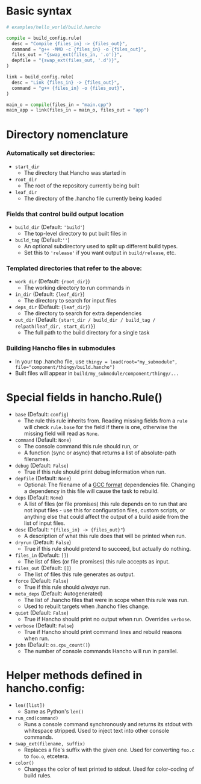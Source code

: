 # Basic syntax

```py
# examples/hello_world/build.hancho

compile = build_config.rule(
  desc = "Compile {files_in} -> {files_out}",
  command = "g++ -MMD -c {files_in} -o {files_out}",
  files_out = "{swap_ext(files_in, '.o')}",
  depfile = "{swap_ext(files_out, '.d')}",
)

link = build_config.rule(
  desc = "Link {files_in} -> {files_out}",
  command = "g++ {files_in} -o {files_out}",
)

main_o = compile(files_in = "main.cpp")
main_app = link(files_in = main_o, files_out = "app")
```

# Directory nomenclature

### Automatically set directories:
- ```start_dir```
   - The directory that Hancho was started in
- ```root_dir```
   - The root of the repository currently being built
- ```leaf_dir```
   - The directory of the .hancho file currently being loaded

### Fields that control build output location
- ```build_dir``` (Default: ```'build'```)
   - The top-level directory to put built files in
- ```build_tag``` (Default:```''```)
   - An optional subdirectory used to split up different build types.
   - Set this to ```'release'``` if you want output in ```build/release```, etc.

### Templated directories that refer to the above:
- ```work_dir``` (Default: ```{root_dir}```)
   - The working directory to run commands in
- ```in_dir``` (Default: ```{leaf_dir}```)
   - The directory to search for input files
- ```deps_dir``` (Default: ```{leaf_dir}```)
   - The directory to search for extra dependencies
- ```out_dir``` (Default: ```{start_dir / build_dir / build_tag / relpath(leaf_dir, start_dir)}```)
   - The full path to the build directory for a single task

### Building Hancho files in submodules
- In your top .hancho file, use ```thingy = load(root="my_submodule", file="component/thingy/build.hancho")```
- Built files will appear in ```build/my_submodule/component/thingy/...```

# Special fields in hancho.Rule()

- ```base``` (Default: ```config```)
    - The rule this rule inherits from. Reading missing fields from a ```rule``` will check ```rule.base``` for the field if there is one, otherwise the missing field will read as ```None```.
- ```command``` (Default: ```None```)
    - The console command this rule should run, or
    - A function (sync or async) that returns a list of absolute-path filenames.
- ```debug``` (Default: ```False```)
    - True if this rule should print debug information when run.
- ```depfile``` (Default: ```None```)
    - Optional: The filename of a [GCC format](http://www.google.com/search?q=gcc+dependency+file+format) dependencies file. Changing a dependency in this file will cause the task to rebuild.
- ```deps``` (Default: ```None```)
    - A list of files (or file promises) this rule depends on to run that are not input files - use this for configuration files, custom scripts, or anything else that could affect the output of a build aside from the list of input files.
- ```desc``` (Default: ```"{files_in} -> {files_out}"```)
    - A description of what this rule does that will be printed when run.
- ```dryrun``` (Default: ```False```)
    - True if this rule should pretend to succeed, but actually do nothing.
- ```files_in``` (Default: ```[]```)
    - The list of files (or file promises) this rule accepts as input.
- ```files_out``` (Default: ```[]```)
    - The list of files this rule generates as output.
- ```force``` (Default: ```False```)
    - True if this rule should _always_ run.
- ```meta_deps``` (Default: Autogenerated)
    - The list of .hancho files that were in scope when this rule was run.
    - Used to rebuilt targets when .hancho files change.
- ```quiet``` (Default: ```False```)
    - True if Hancho should print no output when run. Overrides ```verbose```.
- ```verbose``` (Default: ```False```)
    - True if Hancho should print command lines and rebuild reasons when run.
- ```jobs``` (Default: ```os.cpu_count()```)
    - The number of console commands Hancho will run in parallel.

# Helper methods defined in hancho.config:

 - ```len([list])```
    - Same as Python's ```len()```
 - ```run_cmd(command)```
    - Runs a console command synchronously and returns its stdout with whitespace stripped. Used to inject text into other console commands.
 - ```swap_ext(filename, suffix)```
    - Replaces a file's suffix with the given one. Used for converting ```foo.c``` to ```foo.o```, etcetera.
 - ```color()```
    - Changes the color of text printed to stdout. Used for color-coding of build rules.

